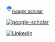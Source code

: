 

[<img src="google-scholar.svg" width="16" />](https://scholar.google.com/citations?user=jDGq9I4AAAAJ&hl=en)<sub>[Google Scholar](https://scholar.google.com/citations?user=jDGq9I4AAAAJ&hl=en)</sub>


[![google-scholar](https://cdn.worldvectorlogo.com/logos/google-scholar.svg)](https://linkedin.com/in/seamusrobertmurphy)


[![LinkedIn](https://img.shields.io/badge/LinkedIn-%25230077B5.svg?logo=linkedin&logoColor=white)](https://linkedin.com/in/seamusrobertmurphy)
